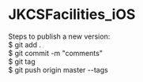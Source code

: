 # JKCSFacilities_iOS

Steps to publish a new version:  
$ git add .  
$ git commit -m "comments"  
$ git tag <version in format x.y.z>  
$ git push origin master --tags  
